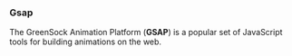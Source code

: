 ### Gsap

The GreenSock Animation Platform (**GSAP**) is a popular set of JavaScript tools for building animations on the web.
